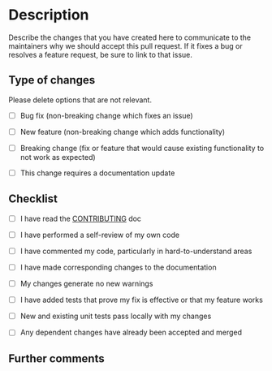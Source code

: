 
<!-- Provide a general summary of your changes in the Title above -->

# Description

Describe the changes that you have created here to communicate to the maintainers why we should accept this pull request. If it fixes a bug or resolves a feature request, be sure to link to that issue.

## Type of changes

Please delete options that are not relevant.

- [ ] Bug fix (non-breaking change which fixes an issue)
- [ ] New feature (non-breaking change which adds functionality)
- [ ] Breaking change (fix or feature that would cause existing functionality to not work as expected)
- [ ] This change requires a documentation update


## Checklist

<!-- Go over all the following points, and put an `x` in all the boxes that apply. -->
<!-- If you're unsure about any of these, don't hesitate to ask. We're here to help! -->

- [ ] I have read the [CONTRIBUTING](CONTRIBUTING.md) doc
- [ ] I have performed a self-review of my own code
- [ ] I have commented my code, particularly in hard-to-understand areas
- [ ] I have made corresponding changes to the documentation
- [ ] My changes generate no new warnings
- [ ] I have added tests that prove my fix is effective or that my feature works
- [ ] New and existing unit tests pass locally with my changes
- [ ] Any dependent changes have already been accepted and merged


## Further comments

<!-- If this is a relatively large or complex change, kick off the discussion by explaining why you chose the solution you did and what alternatives you considered, etc... -->
